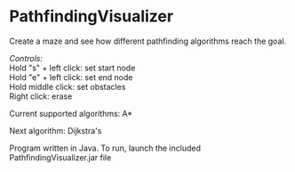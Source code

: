 # PathfindingVisualizer

Create a maze and see how different pathfinding algorithms reach the goal. <br />

*Controls:*<br />
Hold "s" + left click: set start node<br />
Hold "e" + left click: set end node<br />
Hold middle click: set obstacles<br />
Right click: erase<br />

Current supported algorithms:
A*

Next algorithm:
Dijkstra's


Program written in Java. To run, launch the included PathfindingVisualizer.jar file
